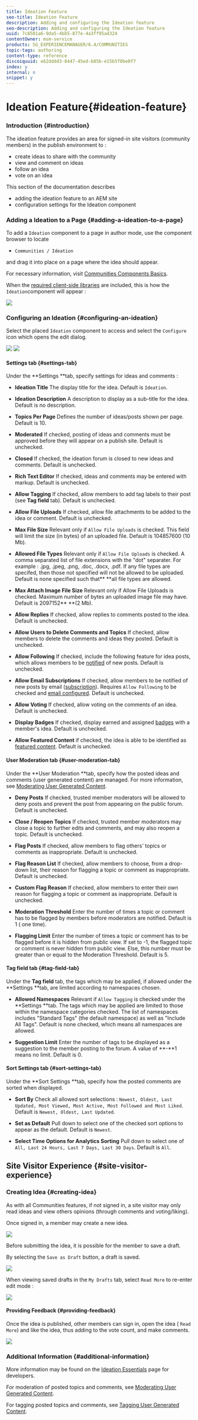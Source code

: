 ```yaml
---
title: Ideation Feature
seo-title: Ideation Feature
description: Adding and configuring the Ideation feature
seo-description: Adding and configuring the Ideation feature
uuid: 7c8501a6-9da5-4bb5-877e-4a3ff95a4324
contentOwner: msm-service
products: SG_EXPERIENCEMANAGER/6.4/COMMUNITIES
topic-tags: authoring
content-type: reference
discoiquuid: e62dddd3-8447-45ed-b85b-e15b5f0be0f7
index: y
internal: n
snippet: y
---
```


# Ideation Feature{#ideation-feature}

### Introduction {#introduction}

The ideation feature provides an area for signed-in site visitors (community members) in the publish environment to :

* create ideas to share with the community
* view and comment on ideas
* follow an idea
* vote on an idea

This section of the documentation describes

* adding the ideation feature to an AEM site
* configuration settings for the Ideation component

### Adding a Ideation to a Page {#adding-a-ideation-to-a-page}

To add a `Ideation` component to a page in author mode, use the component browser to locate

* `Communities / Ideation`

and drag it into place on a page where the idea should appear.

For necessary information, visit [Communities Components Basics](../../communities/using/basics.md).

When the [required client-side libraries](../../communities/using/ideation.md#essentialsforclientside) are included, this is how the `Ideation`component will appear :

![](assets/chlimage_1-29.png)

### Configuring an Ideation {#configuring-an-ideation}

Select the placed `Ideation` component to access and select the `Configure` icon which opens the edit dialog.

![](assets/chlimage_1-30.png) ![](assets/chlimage_1-31.png)

#### Settings tab {#settings-tab}

Under the **Settings **tab, specify settings for ideas and comments :

* **Ideation Title** 
  The display title for the idea. Default is `Ideation`.

* **Ideation Description** 
  A description to display as a sub-title for the idea. Default is no description.

* **Topics Per Page** 
  Defines the number of ideas/posts shown per page. Default is 10.

* **Moderated** 
  If checked, posting of ideas and comments must be approved before they will appear on a publish site. Default is unchecked.

* **Closed** 
  If checked, the ideation forum is closed to new ideas and comments. Default is unchecked.

* **Rich Text Editor** 
  If checked, ideas and comments may be entered with markup. Default is unchecked.

* **Allow Tagging** 
  If checked, allow members to add tag labels to their post (see **Tag field** tab). Default is unchecked.

* **Allow File Uploads** 
  If checked, allow file attachments to be added to the idea or comment. Default is unchecked.

* **Max File Size** 
  Relevant only if `Allow File Uploads` is checked. This field will limit the size (in bytes) of an uploaded file. Default is 104857600 (10 Mb).

* **Allowed File Types** 
  Relevant only if `Allow File Uploads` is checked. A comma separated list of file extensions with the "dot" separater. For example : .jpg, .jpeg, .png, .doc, .docx, .pdf. If any file types are specifed, then those not specified will not be allowed to be uploaded. Default is none specified such that** **all file types are allowed.

* **Max Attach Image File Size** 
  Relevant only if Allow File Uploads is checked. Maximum number of bytes an uploaded image file may have. Default is 2097152** **(2 Mb).

* **Allow Replies** 
  If checked, allow replies to comments posted to the idea. Default is unchecked.

* **Allow Users to Delete Comments and Topics** 
  If checked, allow members to delete the comments and ideas they posted. Default is unchecked.

* **Allow Following** 
  If checked, include the following feature for idea posts, which allows members to be [notified](../../communities/using/notifications.md) of new posts. Default is unchecked.

* **Allow Email Subscriptions** 
  If checked, allow members to be notified of new posts by email ([subscription](../../communities/using/subscriptions.md)). Requires `Allow Following` to be checked and [email configured](../../communities/using/email.md). Default is unchecked.

* **Allow Voting** 
  If checked, allow voting on the comments of an idea. Default is unchecked.

* **Display Badges** 
  If checked, display earned and assigned [badges](../../communities/using/implementing-scoring.md) with a member's idea. Default is unchecked.

* **Allow Featured Content** 
  if checked, the idea is able to be identified as [featured content](../../communities/using/featured.md). Default is unchecked.

#### User Moderation tab {#user-moderation-tab}

Under the **User Moderation **tab, specify how the posted ideas and comments (user generated content) are managed. For more information, see [Moderating User Generated Content](../../communities/using/moderate-ugc.md).

* **Deny Posts** 
  If checked, trusted member moderators will be allowed to deny posts and prevent the post from appearing on the public forum. Default is unchecked.

* **Close / Reopen Topics** 
  If checked, trusted member moderators may close a topic to further edits and comments, and may also reopen a topic. Default is unchecked.

* **Flag Posts** 
  If checked, allow members to flag others' topics or comments as inappropriate. Default is unchecked.

* **Flag Reason List** 
  If checked, allow members to choose, from a drop-down list, their reason for flagging a topic or comment as inappropriate. Default is unchecked.

* **Custom Flag Reason** 
  If checked, allow members to enter their own reason for flagging a topic or comment as inappropriate. Default is unchecked.

* **Moderation Threshold** 
  Enter the number of times a topic or comment has to be flagged by members before moderators are notified. Default is 1 ( one time).

* **Flagging Limit** 
  Enter the number of times a topic or comment has to be flagged before it is hidden from public view. If set to -1, the flagged topic or comment is never hidden from public view. Else, this number must be greater than or equal to the Moderation Threshold. Default is 5.

#### Tag field tab {#tag-field-tab}

Under the **Tag field** tab, the tags which may be applied, if allowed under the **Settings **tab, are limited according to namespaces chosen.

* **Allowed Namespaces** 
  Relevant if `Allow Tagging` is checked under the **Settings **tab. The tags which may be applied are limited to those within the namespace categories checked. The list of namespaces includes "Standard Tags" (the default namespace) as well as "Include All Tags". Default is none checked, which means all namespaces are allowed.

* **Suggestion Limit** 
  Enter the number of tags to be displayed as a suggestion to the member posting to the forum. A value of **-**1 means no limit. Default is 0.

#### Sort Settings tab {#sort-settings-tab}

Under the **Sort Settings **tab, specify how the posted comments are sorted when displayed.

* **Sort By** 
  Check all allowed sort selections : `Newest, Oldest, Last Updated, Most Viewed, Most Active, Most Followed and Most Liked`. Default is `Newest, Oldest, Last Updated`.

* **Set as Default** 
  Pull down to select one of the checked sort options to appear as the default. Default is `Newest`.

* **Select Time Options for Analytics Sorting** 
  Pull down to select one of `All, Last 24 Hours, Last 7 Days, Last 30 Days`. Default is `All`.

## Site Visitor Experience {#site-visitor-experience}

### Creating Idea {#creating-idea}

As with all Communities features, if not signed in, a site visitor may only read ideas and view others opinions (through comments and voting/liking).

Once signed in, a member may create a new idea.

![](assets/chlimage_1-32.png)

Before submitting the idea, it is possible for the member to save a draft.

By selecting the `Save as Draft` button, a draft is saved.

![](assets/chlimage_1-33.png)

When viewing saved drafts in the `My Drafts` tab, select `Read More` to re-enter edit mode :

![](assets/chlimage_1-34.png)

#### Providing Feedback {#providing-feedback}

Once the idea is published, other members can sign in, open the idea ( `Read More`) and like the idea, thus adding to the vote count, and make comments.

![](assets/chlimage_1-35.png)

### Additional Information {#additional-information}

More information may be found on the [Ideation Essentials](../../communities/using/ideation.md) page for developers.

For moderation of posted topics and comments, see [Moderating User Generated Content](../../communities/using/moderate-ugc.md).

For tagging posted topics and comments, see [Tagging User Generated Content](../../communities/using/tag-ugc.md).
